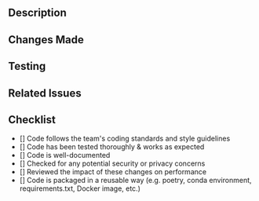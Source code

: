 <!--- Provide a general summary of your changes in the title above -->

## Description
<!-- Description of the changes made in this PR and why they were made. Please include any relevant links or resources. -->

## Changes Made
<!-- List of changes made in this PR, including specific code changes, new files created, and any updates to documentation or other resources. -->

## Testing
<!-- Description of any testing that was done to ensure that the changes made in this PR are correct and do not introduce any issues. -->

## Related Issues
<!-- List of any related issues or tickets that were addressed by the changes made in this PR. -->

## Checklist
<!-- Please check off the following before submitting your PR by putting an `x` in the box. -->
- [] Code follows the team's coding standards and style guidelines
- [] Code has been tested thoroughly & works as expected
- [] Code is well-documented
- [] Checked for any potential security or privacy concerns
- [] Reviewed the impact of these changes on performance
- [] Code is packaged in a reusable way (e.g. poetry, conda environment, requirements.txt, Docker image, etc.)
